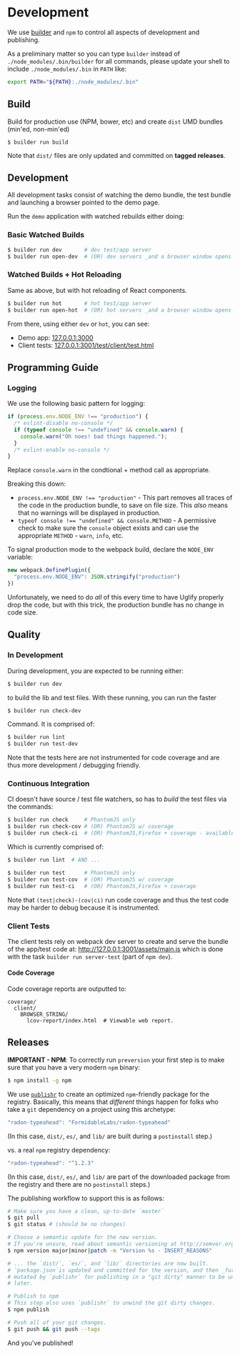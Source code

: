 Development
===========

We use [builder][] and `npm` to control all aspects of development and
publishing.

As a preliminary matter so you can type `builder` instead of
`./node_modules/.bin/builder` for all commands, please update your shell to include
`./node_modules/.bin` in `PATH` like:

```sh
export PATH="${PATH}:./node_modules/.bin"
```


## Build

Build for production use (NPM, bower, etc) and create `dist` UMD bundles
(min'ed, non-min'ed)

```
$ builder run build
```

Note that `dist/` files are only updated and committed on **tagged releases**.


## Development

All development tasks consist of watching the demo bundle, the test bundle
and launching a browser pointed to the demo page.

Run the `demo` application with watched rebuilds either doing:

### Basic Watched Builds

```sh
$ builder run dev       # dev test/app server
$ builder run open-dev  # (OR) dev servers _and a browser window opens!_
```

### Watched Builds + Hot Reloading

Same as above, but with hot reloading of React components.

```sh
$ builder run hot       # hot test/app server
$ builder run open-hot  # (OR) hot servers _and a browser window opens!_
```

From there, using either `dev` or `hot`, you can see:

* Demo app: [127.0.0.1:3000](http://127.0.0.1:3000/)
* Client tests: [127.0.0.1:3001/test/client/test.html](http://127.0.0.1:3001/test/client/test.html)


## Programming Guide

### Logging

We use the following basic pattern for logging:

```js
if (process.env.NODE_ENV !== "production") {
  /* eslint-disable no-console */
  if (typeof console !== "undefined" && console.warn) {
    console.warn("Oh noes! bad things happened.");
  }
  /* eslint-enable no-console */
}
```

Replace `console.warn` in the condtional + method call as appropriate.

Breaking this down:

* `process.env.NODE_ENV !== "production"` - This part removes all traces of
  the code in the production bundle, to save on file size. This _also_ means
  that no warnings will be displayed in production.
* `typeof console !== "undefined" && console.METHOD` - A permissive check to
  make sure the `console` object exists and can use the appropriate `METHOD` -
  `warn`, `info`, etc.

To signal production mode to the webpack build, declare the `NODE_ENV` variable:

```js
new webpack.DefinePlugin({
  "process.env.NODE_ENV": JSON.stringify("production")
})
```

Unfortunately, we need to do _all_ of this every time to have Uglify properly
drop the code, but with this trick, the production bundle has no change in code
size.


## Quality

### In Development

During development, you are expected to be running either:

```sh
$ builder run dev
```

to build the lib and test files. With these running, you can run the faster

```sh
$ builder run check-dev
```

Command. It is comprised of:

```sh
$ builder run lint
$ builder run test-dev
```

Note that the tests here are not instrumented for code coverage and are thus
more development / debugging friendly.

### Continuous Integration

CI doesn't have source / test file watchers, so has to _build_ the test files
via the commands:

```sh
$ builder run check     # PhantomJS only
$ builder run check-cov # (OR) PhantomJS w/ coverage
$ builder run check-ci  # (OR) PhantomJS,Firefox + coverage - available on Travis.
```

Which is currently comprised of:

```sh
$ builder run lint  # AND ...

$ builder run test      # PhantomJS only
$ builder run test-cov  # (OR) PhantomJS w/ coverage
$ builder run test-ci   # (OR) PhantomJS,Firefox + coverage
```

Note that `(test|check)-(cov|ci)` run code coverage and thus the
test code may be harder to debug because it is instrumented.

### Client Tests

The client tests rely on webpack dev server to create and serve the bundle
of the app/test code at: http://127.0.0.1:3001/assets/main.js which is done
with the task `builder run server-test` (part of `npm dev`).

#### Code Coverage

Code coverage reports are outputted to:

```
coverage/
  client/
    BROWSER_STRING/
      lcov-report/index.html  # Viewable web report.
```

## Releases

**IMPORTANT - NPM**: To correctly run `preversion` your first step is to make
sure that you have a very modern `npm` binary:

```sh
$ npm install -g npm
```

We use [`publishr`][publishr] to create an optimized `npm`-friendly package for
the registry. Basically, this means that _different_ things happen for folks who
take a `git` dependency on a project using this archetype:

```js
"radon-typeahead": "FormidableLabs/radon-typeahead"
```

(In this case, `dist/`, `es/`, and `lib/` are built during a `postinstall`
step.)

vs. a real `npm` registry dependency:

```js
"radon-typeahead": "^1.2.3"
```

(In this case, `dist/`, `es/`, and `lib/` are part of the downloaded package
from the registry and there are no `postinstall` steps.)

The publishing workflow to support this is as follows:

```sh
# Make sure you have a clean, up-to-date `master`
$ git pull
$ git status # (should be no changes)

# Choose a semantic update for the new version.
# If you're unsure, read about semantic versioning at http://semver.org/
$ npm version major|minor|patch -m "Version %s - INSERT_REASONS"

# ... the `dist/`, `es/`, and `lib/` directories are now built.
# `package.json`is updated and committed for the version, and then _further_
# mutated by `publishr` for publishing in a "git dirty" manner to be unwound
# later.

# Publish to npm
# This step also uses `publishr` to unwind the git dirty changes.
$ npm publish

# Push all of your git changes.
$ git push && git push --tags
```

And you've published!

[builder]: https://github.com/FormidableLabs/builder
[publishr]: https://github.com/FormidableLabs/publishr
